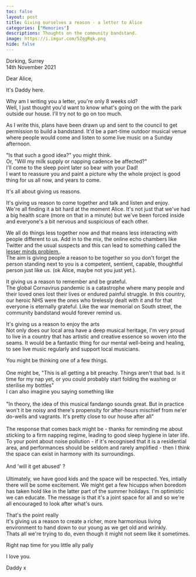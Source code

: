 ```yaml
---
toc: false
layout: post
title: Giving ourselves a reason - a letter to Alice
categories: ["Memories"]
descriptions: Thoughts on the community bandstand.
image: https://i.imgur.com/5ZqgRqk.png
hide: false
---
```


<style>
  td {line-height: 1.8}
  .post-content {
    border:1px solid lightgrey;
    padding: 1rem
  }
  /* td p {padding-bottom:1rem} */
</style>
  <p>
  Dorking, Surrey<br>
  14th November 2021
  </p>
  <p>
  Dear Alice,
  </p>

  <p>
  It's Daddy here.
  </p>
  <p>
  Why am I writing you a letter, you're only 8 weeks old?<br> Well, I just thought you'd want to know what's going on the with the park outside our house. I'll try not to go on too much.
  </p>
  <p>
  As I write this, plans have been drawn up and sent to the council to get permission to build a bandstand. It'd be a part-time outdoor musical venue where people would come and listen to some live music on a Sunday afternoon.
  </p>
  <p>
  "Is that such a good idea?" you might think.<br>
  Or, "Will my milk supply or napping cadence be affected?"<br>
  I'll come to the sleep point later so bear with your Dad!<br>
  I want to reassure you and paint a picture why the whole project is  good thing for us all now, and years to come.
  </p>
  <p>
  It's all about giving us reasons.
  </p>
  <p>
  It's giving us reason to come together and talk and listen and enjoy.<br>
  We're all finding it a bit hard at the moment Alice. It's not just that we've had a big health scare (more on that in a minute) but we've been forced inside and everyone's a bit nervous and suspicious of each other.
  </p>
  <p> 
  We all do things less together now and that means less interacting with people different to us. Add in to the mix, the online echo chambers like Twitter and the usual suspects and this can lead to something called the <a href="http://web.archive.org/web/20211104160122/https://static1.squarespace.com/static/5c171ac1710699e060ed3d94/t/5eebe2649fe4e4788eaf7d07/1592517269128/the-lesser-minds-problem.pdf" target="_blank">lesser minds problem.</a>.<br>
  The aim is giving people a reason to be together so you don't forget the person standing next to you is a competent, sentient, capable, thoughtful person just like us. (ok Alice, maybe not you just yet.).
  </p>
  <p>
  It giving us a reason to remember and be grateful.<br>
  The global Cornavirus pandemic is a catastrophe where many people and their loved ones lost their lives or endured painful struggle. In this country, our heroic NHS were the ones who tirelessly dealt with it and for that everyone is eternally grateful. Like the war memorial on South street, the community bandstand would forever remind us.
  </p>
  <p>
  It's giving us a reason to enjoy the arts<br>
  Not only does our local area have a deep musical heritage, I'm very proud to live in a country that has artistic and creative essence so woven into the seams. It would be a fantastic thing for our mental well-being and healing, to see live music regularly and support local musicians.
  </p>
  <p>
  You might be thinking one of a few things.<br><br>
  One might be, "This is all getting a bit preachy. Things aren't that bad. Is it time for my nap yet, or you could probably start folding the washing or sterilise my bottles"<br>
  I can also imagine you saying something like<br><br>
  "In theory, the idea of this musical fandango sounds great. But in practice won't it be noisy and there's propensity for after-hours mischief from ne'er do-wells and vagrants. It's pretty close to our house after all"<br><br>
  The response that comes back might be - thanks for reminding me about sticking to a firm napping regime, leading to good sleep hygiene in later life.<br>
  To your point about noise pollution - if it's recognised that it is a residential area, and performances should be seldom and rarely amplified - then I think the space can exist in harmony with its surroundings.<br><br>
  And 'will it get abused' ?<br><br>
  Ultimately, we have good kids and the space will be respected. Yes, intially there will be some excitement. We might get a few hicupps when boredom has taken hold like in the latter part of the summer holidays. I'm optimistic we can educate. The message is that it's a joint space for all and so we're all encouraged to look after what's ours.
  </p>
  <p>
  That's the point really<br>
  It's giving us a reason to create a richer, more harmonious living environment to hand down to our young as we get old and wrinkly.<br>
  Thats all we're trying to do, even though it might not seem like it sometimes.
  </p>
  <p>Right nap time for you little ally pally</p>
  <p>I love you.<p>
  <p>Daddy x</p>
